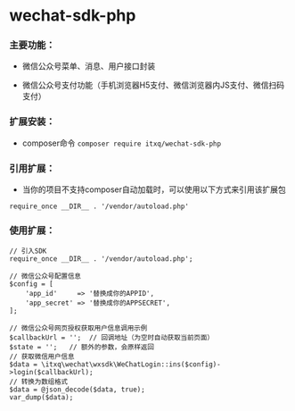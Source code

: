 # wechat-sdk-php

### 主要功能：

+ 微信公众号菜单、消息、用户接口封装

+ 微信公众号支付功能（手机浏览器H5支付、微信浏览器内JS支付、微信扫码支付）

### 扩展安装：

+ composer命令 `composer require itxq/wechat-sdk-php`

### 引用扩展：

+ 当你的项目不支持composer自动加载时，可以使用以下方式来引用该扩展包

`require_once __DIR__ . '/vendor/autoload.php'`

### 使用扩展：

```
// 引入SDK
require_once __DIR__ . '/vendor/autoload.php';

// 微信公众号配置信息
$config = [
    'app_id'     => '替换成你的APPID',
    'app_secret' => '替换成你的APPSECRET',
];

// 微信公众号网页授权获取用户信息调用示例
$callbackUrl = '';  // 回调地址（为空时自动获取当前页面）
$state = '';   // 额外的参数，会原样返回
// 获取微信用户信息
$data = \itxq\wechat\wxsdk\WeChatLogin::ins($config)->login($callbackUrl);
// 转换为数组格式
$data = @json_decode($data, true);
var_dump($data);
```